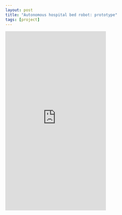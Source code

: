 ```yaml
---
layout: post
title: "Autonomous hospital bed robot: prototype"
tags: [project]
---
```


<div class="text-center">
<iframe width="315" height="560"
src="https://www.youtube.com/embed/MnTV5qx_yTE"
title="YouTube video player"
frameborder="0"
allow="accelerometer; autoplay; clipboard-write; encrypted-media; gyroscope; picture-in-picture; web-share"
allowfullscreen></iframe>
</div>